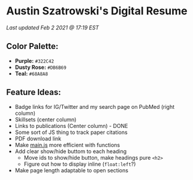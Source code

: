 # Austin Szatrowski's Digital Resume
*Last updated Feb 2 2021 @ 17:19 EST*

## Color Palette:
* **Purple:** `#322C42`
* **Dusty Rose:** `#DB6B69`
* **Teal:** `#68A8A8`

## Feature Ideas:
* Badge links for IG/Twitter and my search page on PubMed (right column)
* Skillsets (center column)
* Links to publications (Center column) - DONE
* Some sort of JS thing to track paper citations
* PDF download link
* Make [main.js](scripts/main.js) more efficient with functions
* Add clear show/hide buttom to each heading
  * Move ids to show/hide button, make headings pure `<h2>`
  * Figure out how to display inline (`float:left`?)
* Make page length adaptable to open sections
